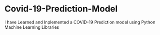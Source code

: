 # Covid-19-Prediction-Model
I have Learned and Inplemented a COVID-19 Prediction model using Python Machine Learning Libraries
